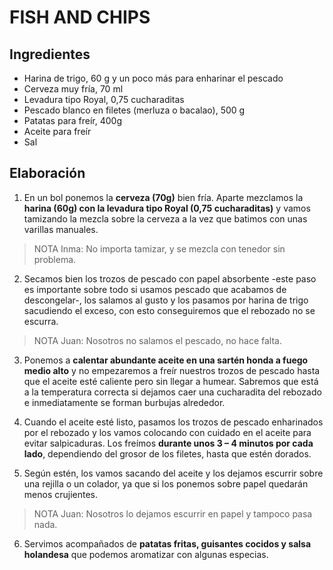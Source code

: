 FISH AND CHIPS
==============

Ingredientes
------------

-   Harina de trigo, 60 g y un poco más para enharinar el pescado
-   Cerveza muy fría, 70 ml
-   Levadura tipo Royal, 0,75 cucharaditas
-   Pescado blanco en filetes (merluza o bacalao), 500 g
-   Patatas para freír, 400g
-   Aceite para freír
-   Sal


Elaboración
-----------
1. En un bol ponemos la **cerveza (70g)** bien fría. Aparte mezclamos la **harina (60g) con la levadura tipo Royal (0,75 cucharaditas)** y vamos tamizando la mezcla sobre la cerveza a la vez que batimos con unas varillas manuales.

> NOTA Inma: No importa tamizar, y se mezcla con tenedor sin problema.

2. Secamos bien los trozos de pescado con papel absorbente -este paso es importante sobre todo si usamos pescado que acabamos de descongelar-, los salamos al gusto y los pasamos por harina de trigo sacudiendo el exceso, con esto conseguiremos que el rebozado no se escurra.

> NOTA Juan: Nosotros no salamos el pescado, no hace falta.

3. Ponemos a **calentar abundante aceite en una sartén honda a fuego medio alto** y no empezaremos a freír nuestros trozos de pescado hasta que el aceite esté caliente pero sin llegar a humear. Sabremos que está a la temperatura correcta si dejamos caer una cucharadita del rebozado e inmediatamente se forman burbujas alrededor.

4. Cuando el aceite esté listo, pasamos los trozos de pescado enharinados por el rebozado y los vamos colocando con cuidado en el aceite para evitar salpicaduras. Los freímos **durante unos 3 – 4 minutos por cada lado**, dependiendo del grosor de los filetes, hasta que estén dorados.

5. Según estén, los vamos sacando del aceite y los dejamos escurrir sobre una rejilla o un colador, ya que si los ponemos sobre papel quedarán menos crujientes.

> NOTA Juan: Nosotros lo dejamos escurrir en papel y tampoco pasa nada.

6. Servimos acompañados de **patatas fritas, guisantes cocidos y salsa holandesa** que podemos aromatizar con algunas especias.





<!--stackedit_data:
eyJoaXN0b3J5IjpbLTMzNDg0NDczMCw3MzA5OTgxMTZdfQ==
-->